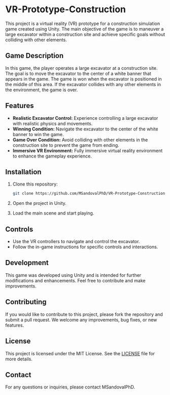 # VR-Prototype-Construction

This project is a virtual reality (VR) prototype for a construction simulation game created using Unity. The main objective of the game is to maneuver a large excavator within a construction site and achieve specific goals without colliding with other elements.

## Game Description

In this game, the player operates a large excavator at a construction site. The goal is to move the excavator to the center of a white banner that appears in the game. The game is won when the excavator is positioned in the middle of this area. If the excavator collides with any other elements in the environment, the game is over.

## Features

- **Realistic Excavator Control:** Experience controlling a large excavator with realistic physics and movements.
- **Winning Condition:** Navigate the excavator to the center of the white banner to win the game.
- **Game Over Condition:** Avoid colliding with other elements in the construction site to prevent the game from ending.
- **Immersive VR Environment:** Fully immersive virtual reality environment to enhance the gameplay experience.

## Installation

1. Clone this repository:
    ```sh
    git clone https://github.com/MSandovalPhD/VR-Prototype-Construction.git
    ```

2. Open the project in Unity.

3. Load the main scene and start playing.

## Controls

- Use the VR controllers to navigate and control the excavator.
- Follow the in-game instructions for specific controls and interactions.

## Development

This game was developed using Unity and is intended for further modifications and enhancements. Feel free to contribute and make improvements.

## Contributing

If you would like to contribute to this project, please fork the repository and submit a pull request. We welcome any improvements, bug fixes, or new features.

## License

This project is licensed under the MIT License. See the [LICENSE](LICENSE) file for more details.

## Contact

For any questions or inquiries, please contact MSandovalPhD.
